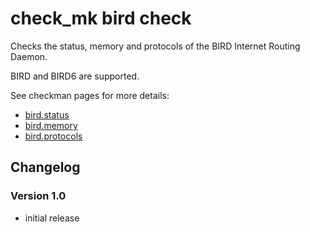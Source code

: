 # check_mk bird check

Checks the status, memory and protocols of the BIRD Internet Routing Daemon.

BIRD and BIRD6 are supported.

See checkman pages for more details:

* [bird.status](checkman/bird.status)
* [bird.memory](checkman/bird.memory)
* [bird.protocols](checkman/bird.protocols)

## Changelog

### Version 1.0

 * initial release
 

